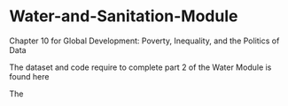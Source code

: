# Water-and-Sanitation-Module
Chapter 10 for Global Development: Poverty, Inequality, and the Politics of Data

The dataset and code require to complete part 2 of the Water Module is found here

The 
